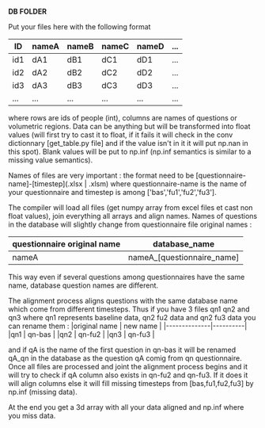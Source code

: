 **DB FOLDER**

Put your files here with the following format

|  ID   | nameA | nameB | nameC | nameD |  ...  |
|-------|-------|-------|-------|-------|-------|
|  id1  |  dA1  |  dB1  |  dC1  |  dD1  |  ...  |
|  id2  |  dA2  |  dB2  |  dC2  |  dD2  |  ...  |
|  id3  |  dA3  |  dB3  |  dC3  |  dD3  |  ...  |
|  ...  |  ...  |  ...  |  ...  |  ...  |  ...  |

where rows are ids of people (int), columns are names of questions or volumetric regions. Data can be anything but will be transformed into
float values (will first try to cast it to float, if it fails it will check in the conv dictionnary [get_table.py file] and if the value
isn't in it it will put np.nan in this spot). Blank values will be put to np.inf (np.inf semantics is similar to a missing value semantics).

Names of files are very important : the format need to be [questionnaire-name]-[timestep](.xlsx | .xlsm) where questionnaire-name is the name
of your questionnaire and timestep is among ['bas','fu1','fu2','fu3'].

The compiler will load all files (get numpy array from excel files et cast non float values), join everything all arrays and align names.
Names of questions in the database will slightly change from questionnaire file original names :

|questionnaire original name  | database_name              |
|-----------------------------|----------------------------|
|  nameA                      | nameA_[questionnaire_name] |
        
 This way even if several questions among questionnaires have the same name, database question names are different.
 
 The alignment process aligns questions with the same database name which come from different timesteps. Thus if you have 3 files qn1 qn2 
 and qn3 where qn1 represents baseline data, qn2 fu2 data and qn2 fu3 data you can rename them :
 |original name | new name |
 |--------------|----------|
 |qn1           |   qn-bas |
 |qn2           | qn-fu2   |
 |qn3           |   qn-fu3 |
 
 and if qA is the name of the first question in qn-bas it will be renamed qA_qn in the database as the question qA comig from qn questionnaire.
 Once all files are processed and joint the alignment process begins and it will try to check if qA column also exists in qn-fu2 and qn-fu3.
 If it does it will align columns else it will fill missing timesteps from [bas,fu1,fu2,fu3] by np.inf (missing data).
 
 At the end you get a 3d array with all your data aligned and np.inf where you miss data.
